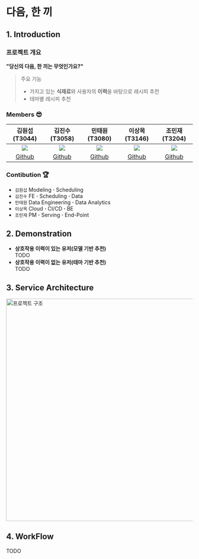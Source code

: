 # 다음, 한 끼
## 1. Introduction
### 프로젝트 개요
**"당신의 다음, 한 끼는 무엇인가요?"**  
> 주요 기능
>  - 가지고 있는 **식재료**와 사용자의 **이력**을 바탕으로 레시피 추천
>  - 테마별 레시피 추천
  
### Members 😎
|김원섭(T3044)|김진수(T3058)|민태원(T3080)|이상목(T3146)|조민재(T3204)|
|:--:|:--:|:--:|:--:|:--:|
|[![](https://avatars.githubusercontent.com/u/83912849?v=4)](https://github.com/whattSUPkim)|[![](https://avatars.githubusercontent.com/u/70852156?v=4)](https://github.com/KimJinSuPKNU)|[![](https://avatars.githubusercontent.com/u/62104797?v=4)](https://github.com/mintaewon)|[![](https://avatars.githubusercontent.com/u/62589993?v=4)](https://github.com/SNMHZ)|[![](https://avatars.githubusercontent.com/u/77037041?v=4)](https://github.com/binyf)|
|[Github](https://github.com/whattSUPkim)|[Github](https://github.com/KimJinSuPKNU)|[Github](https://github.com/mintaewon)|[Github](https://github.com/SNMHZ)|[Github](https://github.com/binyf)|

### Contibution 🏆
- `김원섭` Modeling **·** Scheduling
- `김진수` FE **·** Scheduling **·** Data
- `민태원` Data Engineering **·** Data Analytics
- `이상목` Cloud **·** CI/CD **·** BE
- `조민재` PM **·** Serving **·** End-Point

## 2. Demonstration 
- **상호작용 이력이 있는 유저(모델 기반 추천)**  
TODO
- **상호작용 이력이 없는 유저(테마 기반 추천)**  
TODO

## 3. Service Architecture
<img width="602" alt="프로젝트 구조" src="https://user-images.githubusercontent.com/83912849/173310755-c8117c50-e9d3-466b-9e38-92cd3b3a5539.png">


## 4. WorkFlow
TODO
